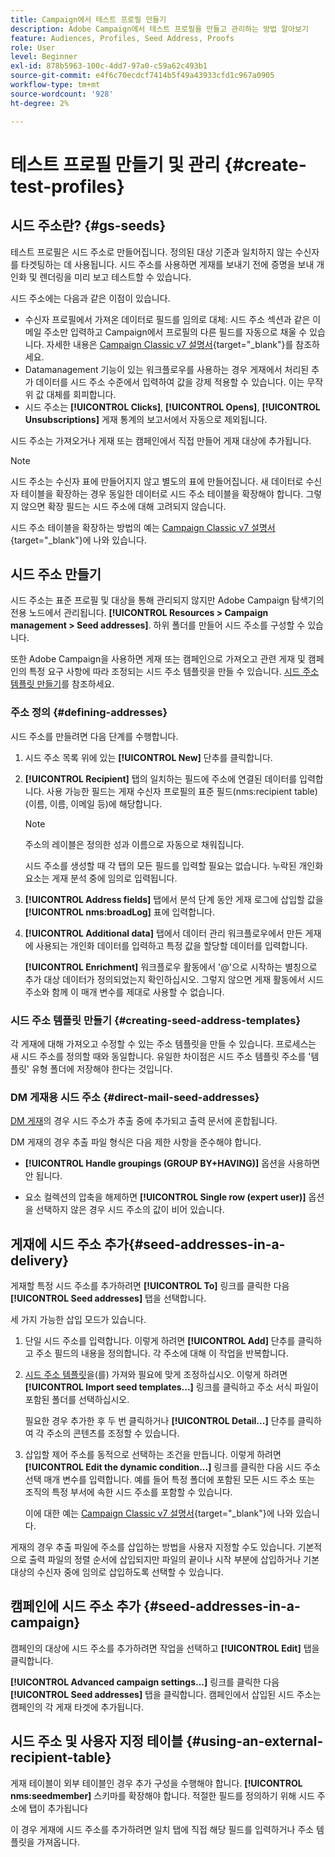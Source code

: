 ```yaml
---
title: Campaign에서 테스트 프로필 만들기
description: Adobe Campaign에서 테스트 프로필을 만들고 관리하는 방법 알아보기
feature: Audiences, Profiles, Seed Address, Proofs
role: User
level: Beginner
exl-id: 878b5963-100c-4dd7-97a0-c59a62c493b1
source-git-commit: e4f6c70ecdcf7414b5f49a43933cfd1c967a0905
workflow-type: tm+mt
source-wordcount: '928'
ht-degree: 2%

---
```


# 테스트 프로필 만들기 및 관리 {#create-test-profiles}

## 시드 주소란? {#gs-seeds}

테스트 프로필은 시드 주소로 만들어집니다. 정의된 대상 기준과 일치하지 않는 수신자를 타겟팅하는 데 사용됩니다. 시드 주소를 사용하면 게재를 보내기 전에 증명을 보내 개인화 및 렌더링을 미리 보고 테스트할 수 있습니다.

시드 주소에는 다음과 같은 이점이 있습니다.

* 수신자 프로필에서 가져온 데이터로 필드를 임의로 대체: 시드 주소 섹션과 같은 이메일 주소만 입력하고 Campaign에서 프로필의 다른 필드를 자동으로 채울 수 있습니다. 자세한 내용은 [Campaign Classic v7 설명서](https://experienceleague.adobe.com/docs/campaign-classic/using/sending-messages/using-seed-addresses/use-case--selecting-seed-addresses-on-criteria.html?lang=en){target="_blank"}를 참조하세요.
* Datamanagement 기능이 있는 워크플로우를 사용하는 경우 게재에서 처리된 추가 데이터를 시드 주소 수준에서 입력하여 값을 강제 적용할 수 있습니다. 이는 무작위 값 대체를 회피합니다.
* 시드 주소는 **[!UICONTROL Clicks]**, **[!UICONTROL Opens]**, **[!UICONTROL Unsubscriptions]** 게재 통계의 보고서에서 자동으로 제외됩니다.

시드 주소는 가져오거나 게재 또는 캠페인에서 직접 만들어 게재 대상에 추가됩니다.

>[!NOTE]
>
>시드 주소는 수신자 표에 만들어지지 않고 별도의 표에 만들어집니다. 새 데이터로 수신자 테이블을 확장하는 경우 동일한 데이터로 시드 주소 테이블을 확장해야 합니다. 그렇지 않으면 확장 필드는 시드 주소에 대해 고려되지 않습니다.
>
>시드 주소 테이블을 확장하는 방법의 예는 [Campaign Classic v7 설명서](https://experienceleague.adobe.com/docs/campaign-classic/using/sending-messages/using-seed-addresses/use-case--selecting-seed-addresses-on-criteria.html){target="_blank"}에 나와 있습니다.

## 시드 주소 만들기

시드 주소는 표준 프로필 및 대상을 통해 관리되지 않지만 Adobe Campaign 탐색기의 전용 노드에서 관리됩니다. **[!UICONTROL Resources > Campaign management > Seed addresses]**. 하위 폴더를 만들어 시드 주소를 구성할 수 있습니다.

또한 Adobe Campaign을 사용하면 게재 또는 캠페인으로 가져오고 관련 게재 및 캠페인의 특정 요구 사항에 따라 조정되는 시드 주소 템플릿을 만들 수 있습니다. [시드 주소 템플릿 만들기](#creating-seed-address-templates)를 참조하세요.

### 주소 정의 {#defining-addresses}

시드 주소를 만들려면 다음 단계를 수행합니다.

1. 시드 주소 목록 위에 있는 **[!UICONTROL New]** 단추를 클릭합니다.
1. **[!UICONTROL Recipient]** 탭의 일치하는 필드에 주소에 연결된 데이터를 입력합니다. 사용 가능한 필드는 게재 수신자 프로필의 표준 필드(nms:recipient table)(이름, 이름, 이메일 등)에 해당합니다.

   >[!NOTE]
   >
   >주소의 레이블은 정의한 성과 이름으로 자동으로 채워집니다.
   >
   >시드 주소를 생성할 때 각 탭의 모든 필드를 입력할 필요는 없습니다. 누락된 개인화 요소는 게재 분석 중에 임의로 입력됩니다.

1. **[!UICONTROL Address fields]** 탭에서 분석 단계 동안 게재 로그에 삽입할 값을 **[!UICONTROL nms:broadLog]** 표에 입력합니다.

1. **[!UICONTROL Additional data]** 탭에서 데이터 관리 워크플로우에서 만든 게재에 사용되는 개인화 데이터를 입력하고 특정 값을 할당할 데이터를 입력합니다.

   **[!UICONTROL Enrichment]** 워크플로우 활동에서 &#39;@&#39;으로 시작하는 별칭으로 추가 대상 데이터가 정의되었는지 확인하십시오. 그렇지 않으면 게재 활동에서 시드 주소와 함께 이 매개 변수를 제대로 사용할 수 없습니다.

### 시드 주소 템플릿 만들기 {#creating-seed-address-templates}

각 게재에 대해 가져오고 수정할 수 있는 주소 템플릿을 만들 수 있습니다. 프로세스는 새 시드 주소를 정의할 때와 동일합니다. 유일한 차이점은 시드 주소 템플릿 주소를 &#39;템플릿&#39; 유형 폴더에 저장해야 한다는 것입니다.

### DM 게재용 시드 주소 {#direct-mail-seed-addresses}

[DM 게재](../send/direct-mail.md)의 경우 시드 주소가 추출 중에 추가되고 출력 문서에 혼합됩니다.

DM 게재의 경우 추출 파일 형식은 다음 제한 사항을 준수해야 합니다.

* **[!UICONTROL Handle groupings (GROUP BY+HAVING)]** 옵션을 사용하면 안 됩니다.

* 요소 컬렉션의 압축을 해제하면 **[!UICONTROL Single row (expert user)]** 옵션을 선택하지 않은 경우 시드 주소의 값이 비어 있습니다.

## 게재에 시드 주소 추가{#seed-addresses-in-a-delivery}

게재할 특정 시드 주소를 추가하려면 **[!UICONTROL To]** 링크를 클릭한 다음 **[!UICONTROL Seed addresses]** 탭을 선택합니다.

세 가지 가능한 삽입 모드가 있습니다.

1. 단일 시드 주소를 입력합니다.  이렇게 하려면 **[!UICONTROL Add]** 단추를 클릭하고 주소 필드의 내용을 정의합니다. 각 주소에 대해 이 작업을 반복합니다.

1. [시드 주소 템플릿](#creating-seed-address-template)을(를) 가져와 필요에 맞게 조정하십시오. 이렇게 하려면 **[!UICONTROL Import seed templates...]** 링크를 클릭하고 주소 서식 파일이 포함된 폴더를 선택하십시오.

   필요한 경우 추가한 후 두 번 클릭하거나 **[!UICONTROL Detail...]** 단추를 클릭하여 각 주소의 콘텐츠를 조정할 수 있습니다.

1. 삽입할 제어 주소를 동적으로 선택하는 조건을 만듭니다. 이렇게 하려면 **[!UICONTROL Edit the dynamic condition...]** 링크를 클릭한 다음 시드 주소 선택 매개 변수를 입력합니다. 예를 들어 특정 폴더에 포함된 모든 시드 주소 또는 조직의 특정 부서에 속한 시드 주소를 포함할 수 있습니다.

   이에 대한 예는 [Campaign Classic v7 설명서](https://experienceleague.adobe.com/docs/campaign-classic/using/sending-messages/using-seed-addresses/use-case--selecting-seed-addresses-on-criteria.html){target="_blank"}에 나와 있습니다.

게재의 경우 추출 파일에 주소를 삽입하는 방법을 사용자 지정할 수도 있습니다. 기본적으로 출력 파일의 정렬 순서에 삽입되지만 파일의 끝이나 시작 부분에 삽입하거나 기본 대상의 수신자 중에 임의로 삽입하도록 선택할 수 있습니다.

## 캠페인에 시드 주소 추가 {#seed-addresses-in-a-campaign}

캠페인의 대상에 시드 주소를 추가하려면 작업을 선택하고 **[!UICONTROL Edit]** 탭을 클릭합니다.

**[!UICONTROL Advanced campaign settings...]** 링크를 클릭한 다음 **[!UICONTROL Seed addresses]** 탭을 클릭합니다. 캠페인에서 삽입된 시드 주소는 캠페인의 각 게재 타겟에 추가됩니다.

## 시드 주소 및 사용자 지정 테이블 {#using-an-external-recipient-table}

게재 테이블이 외부 테이블인 경우 추가 구성을 수행해야 합니다. **[!UICONTROL nms:seedmember]** 스키마를 확장해야 합니다. 적절한 필드를 정의하기 위해 시드 주소에 탭이 추가됩니다

이 경우 게재에 시드 주소를 추가하려면 일치 탭에 직접 해당 필드를 입력하거나 주소 템플릿을 가져옵니다.

<!--The **nms:seedMember** schema extension is [this section](../../configuration/using/seed-addresses.md).-->

